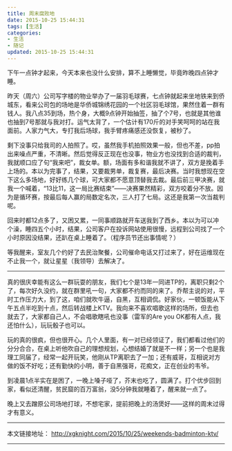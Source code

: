 ```yaml
---
title: 周末腐败地
date: 2015-10-25 15:44:31
tags: [生活]
categories: 
- 生活
- 随记
updated: 2015-10-25 15:44:31
---
```


下午一点钟才起来，今天本来也没什么安排，算不上睡懒觉，毕竟昨晚四点钟才睡。

昨天（周六）公司写字楼的物业举办了一届羽毛球赛，七点钟就起来坐地铁来到侨城东，看来公司包的场地是华侨城锦绣花园的一个社区羽毛球馆，果然住着一群有钱人。我八点35到场，热个身，大概9点钟开始抽签，抽了个7号，也就是其他谁也抽到7号那就与我对打。运气太背了，一个估计有170斤的对手笑呵呵的站在我面前。人家力气大，专打我后场球，我手臂疼痛感还没恢复，被秒了。

剩下没事只给我司的人拍照了。哎，虽然我手机拍照效果一般，但也不差，pp拍出来噪点严重，不清晰。然后觉得反正现在也没事，物业方也没找到合适的裁判，我就顺口应了句“我来吧”，裁女单。额，场面有多和谐我就不讲了，双方是挽着手上场的。本以为完事了，结果，又要裁男单，裁复赛，最后决赛。当时我想现在空下这么多场地，好好练几个球，可大家都不愿意顶替我去裁。最后前三甲决赛，就我一个喊着，“13比11，这一局比赛结束”——决赛果然精彩，双方咬着分不放。因为是循环赛，按最后每人赢的局数定名次，三人打了七局。这还是我第一次当裁判呢。

回来时都12点多了，又困又累，一同事顺路就开车送我到了西乡。本以为可以冲个澡，睡四五个小时，结果，公司客户在投诉网站使用很慢，远程到公司找了一个小时原因没结果，还趴在桌上睡着了。（程序员节还出事情呢？）

<!-- more -->

等我醒来，室友几个约好了去民治聚餐，公司催命电话又打过来了，好在运维现在不止我一个，就让星星（我领导）去解决了。

---

真的很庆幸能有这么一群玩耍的朋友，我们七个是13年一同进TP的，离职只剩2个了，每次好久没约，就在群里吼一句，大家都不约而同的来了。乔帮主说的对，平时工作压力大，到了这，咱们就吹牛逼，自黑，互相调侃。好家伙，一顿饭能从下午五点半吃到十点，然后转战楼上KTV。我向来不喜欢唱歌这样的场所，但去也就去了，大家都自己人，不会唱歌瞎吼也没事（雷军的Are you OK都有人点，我还怕什么），玩玩骰子也可以。

玩的真的很疯，但也很开心。几个人里面，有一对已经领证了，我们都看过他们的分分合合，在桌上听他吹自己的理想规划，心想结婚了就是不一样；另一个也是我理工同届了，经常一起开玩笑，他刚从TP离职去了一加；还有威哥，互相说对方做的饭不好吃；还有勤快的小明，善于自黑强哥，花痴文，正在创业的韦爷。

到凌晨1点半实在是困了，一晚上嗓子哑了，芥末也吃了，圆满了。打个优步回到家，看似还清醒，贫民窟的百万富翁，没5分钟我就睡着了，醒来就一点了。

晚上又去蹭原公司场地打球，不想宅家，提前把晚上的汤煲好——这样的周末过得才有意义。

---

本文链接地址： http://xgknight.com/2015/10/25/weekends-badminton-ktv/

---
